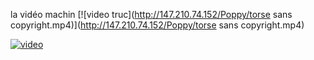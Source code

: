 la vidéo machin [![video truc](http://147.210.74.152/Poppy/torse sans copyright.mp4)](http://147.210.74.152/Poppy/torse sans copyright.mp4)

[![video](http://img.youtube.com/vi/uDhLIS3vxM4/0.jpg)](http://youtu.be/uDhLIS3vxM4)
